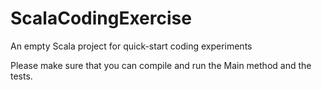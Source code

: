 # ScalaCodingExercise
An empty Scala project for quick-start coding experiments

Please make sure that you can compile and run the Main method and the tests.
